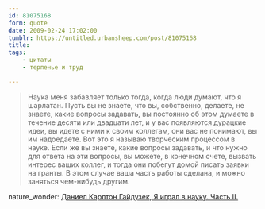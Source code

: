 ```yaml
---
id: 81075168
form: quote
date: 2009-02-24 17:02:00
tumblr: https://untitled.urbansheep.com/post/81075168
title: 
tags:
    - цитаты
    - терпенье и труд

---
```


<blockquote>
Наука меня забавляет только тогда, когда люди думают, что я шарлатан. Пусть вы не знаете, что вы, собственно, делаете, не знаете, какие вопросы задавать, вы постоянно об этом думаете в течение десяти или двадцати лет, и у вас появляются дурацкие идеи, вы идете с ними к своим коллегам, они вас не понимают, вы им надоедаете. Вот это я называю творческим процессом в науке. Если же вы знаете, какие вопросы задавать, и что нужно для ответа на эти вопросы, вы можете, в конечном счете, вызвать интерес ваших коллег, и тогда они побегут домой писать заявки на гранты. В этом случае ваша часть работы сделана, и можно заняться чем-нибудь другим.
</blockquote>

nature_wonder: <a href="http://nature-wonder.livejournal.com/159901.html">Даниел Карлтон Гайдузек, Я играл в науку. Часть II.</a>
